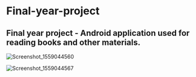 # Final-year-project
## Final year project - Android application used for reading books and other materials.

![Screenshot_1559044560](https://user-images.githubusercontent.com/24418548/58476273-377bcf00-8148-11e9-9e39-cac6c521ae6a.png)



![Screenshot_1559044567](https://user-images.githubusercontent.com/24418548/58476686-6a729280-8149-11e9-8b95-72644bed2aca.png)

